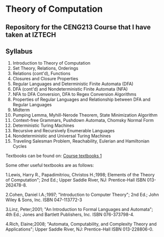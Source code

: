 # Theory of Computation
## Repository for the CENG213 Course that I have taken at IZTECH

## Syllabus 
1. Introduction to Theory of Computation
2. Set Theory, Relations, Orderings
3. Relations (cont'd), Functions
4. Closures and Closure Properties
5. Regular Languages and Deterministic Finite Automata (DFA)
6. DFA (cont'd) and Nondeterministic Finite Automata (NFA) 
7. NFA to DFA Conversion, DFA to Regex Conversion Algorithms
8. Properties of Regular Languages and Relationship between DFA and Regular Languages
9. Midterm
10. Pumping Lemma, Myhill-Nerode Theorem, State Minimization Algorithm
11. Context-free Grammars, Pushdown Automata, Chomsky Normal Form
12. Deterministic Turing Machines 
13. Recursive and Recursively Enumerable Languages 
14. Nondeterministic and Universal Turing Machines
15. Traveling Salesman Problem, Reachability, Eulerian and Hamiltonian Cycles

Textbooks can be found on: [Course textbooks 1](/Textbook/textbook.pdf)

Some other useful textbooks are as follows: 

1.Lewis, Harry R., Papadimitriou, Christos H.;1998; Elements of the Theory of
Computation"; 2nd Ed.; Upper Saddle River, NJ: Prentice-Hall ISBN 013-262478-8.

2.Cohen, Daniel I.A.;1997; "Introduction to Computer Theory"; 2nd Ed.; John Wiley & Sons,
Inc. ISBN 047-113772-3

3.Linz, Peter;2001; "An Introduction to Formal Languages and Automata"; 4th Ed.; Jones
and Bartlett Publishers, Inc. ISBN 076-373798-4.

4.Rich, Elaine;2008; "Automata, Computability, and Complexity Theory and Applications";
Upper Saddle River, NJ: Prentice-Hall ISBN 013-228806-0.
